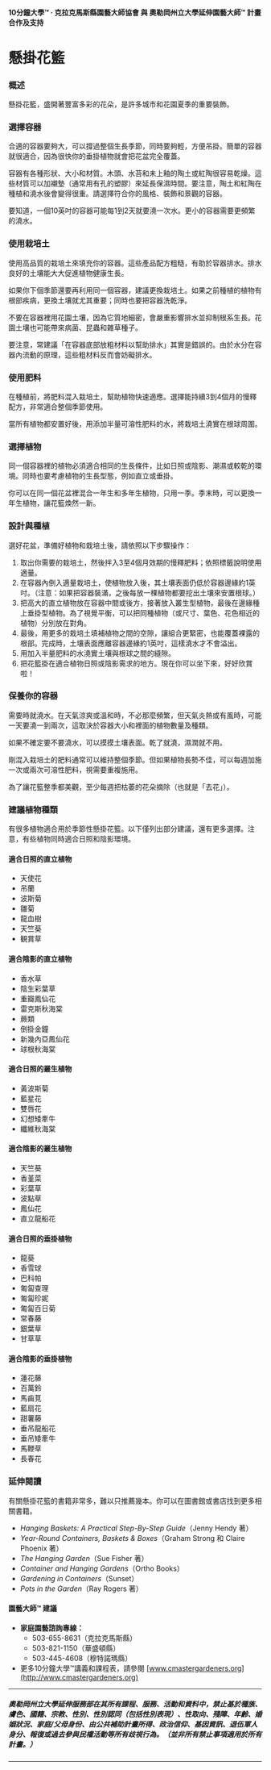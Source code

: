 #### 10分鐘大學™ · 克拉克馬斯縣園藝大師協會 與 奧勒岡州立大學延伸園藝大師™ 計畫合作及支持

# 懸掛花籃

### 概述

懸掛花籃，盛開著豐富多彩的花朵，是許多城市和花園夏季的重要裝飾。

### 選擇容器

合適的容器要夠大，可以撐過整個生長季節，同時要夠輕，方便吊掛。簡單的容器就很適合，因為很快你的垂掛植物就會把花盆完全覆蓋。

容器有各種形狀、大小和材質。木頭、水苔和未上釉的陶土或紅陶很容易乾燥。這些材質可以加襯墊（通常用有孔的塑膠）來延長保濕時間。要注意，陶土和紅陶在種植和澆水後會變得很重。請選擇符合你的風格、裝飾和景觀的容器。

要知道，一個10英吋的容器可能每1到2天就要澆一次水。更小的容器需要更頻繁的澆水。

### 使用栽培土

使用高品質的栽培土來填充你的容器。這些產品配方粗糙，有助於容器排水。排水良好的土壤能大大促進植物健康生長。

如果你下個季節還要再利用同一個容器，建議更換栽培土。如果之前種植的植物有根部疾病，更換土壤就尤其重要；同時也要把容器洗乾淨。

不要在容器裡用花園土壤，因為它質地細密，會嚴重影響排水並抑制根系生長。花園土壤也可能帶來病菌、昆蟲和雜草種子。

要注意，常建議「在容器底部放粗材料以幫助排水」其實是錯誤的。由於水分在容器內流動的原理，這些粗材料反而會妨礙排水。

### 使用肥料

在種植前，將肥料混入栽培土，幫助植物快速適應。選擇能持續3到4個月的慢釋配方，非常適合整個季節使用。

當所有植物都安置好後，用添加半量可溶性肥料的水，將栽培土澆實在根球周圍。

### 選擇植物

同一個容器裡的植物必須適合相同的生長條件，比如日照或陰影、潮濕或較乾的環境。同時也要考慮植物的生長型態，例如直立或垂掛。

你可以在同一個花盆裡混合一年生和多年生植物，只用一季。季末時，可以更換一年生植物，讓花籃煥然一新。

### 設計與種植

選好花盆，準備好植物和栽培土後，請依照以下步驟操作：

1. 取出你需要的栽培土，然後拌入3至4個月效期的慢釋肥料；依照標籤說明使用適量。
2. 在容器內倒入適量栽培土，使植物放入後，其土壤表面仍低於容器邊緣約1英吋。（注意：如果把容器裝滿，之後每放一棵植物都要挖出土壤來安置根球。）
3. 把高大的直立植物放在容器中間或後方，接著放入叢生型植物，最後在邊緣種上垂掛型植物。為了視覺平衡，可以把同種植物（或尺寸、葉色、花色相近的植物）分別放在對角。
4. 最後，用更多的栽培土填補植物之間的空隙，讓組合更緊密，也能覆蓋裸露的根部。完成時，土壤表面應離容器邊緣約1英吋，這樣澆水才不會溢出。
5. 用加入半量肥料的水澆實土壤與根球之間的縫隙。
6. 把花籃掛在適合植物日照或陰影需求的地方。現在你可以坐下來，好好欣賞啦！

### 保養你的容器

需要時就澆水。在天氣涼爽或溫和時，不必那麼頻繁，但天氣炎熱或有風時，可能一天要澆一到兩次，這取決於容器大小和裡面的植物數量及種類。

如果不確定要不要澆水，可以摸摸土壤表面。乾了就澆，濕潤就不用。

剛混入栽培土的肥料通常可以維持整個季節。但如果植物長勢不佳，可以每週加施一次或兩次可溶性肥料，視需要重複施用。

為了讓花籃整季都美觀，至少每週把枯萎的花朵摘除（也就是「去花」）。

### 建議植物種類

有很多植物適合用於季節性懸掛花籃。以下僅列出部分建議，還有更多選擇。注意，有些植物同時適合日照和陰影環境。

#### 適合日照的直立植物

- 天使花
- 吊蘭
- 波斯菊
- 雛菊
- 龍血樹
- 天竺葵
- 観賞草

#### 適合陰影的直立植物

- 香水草
- 陰生彩葉草
- 重瓣鳳仙花
- 雷克斯秋海棠
- 蕨類
- 倒掛金鐘
- 新幾內亞鳳仙花
- 球根秋海棠

#### 適合日照的叢生植物

- 黃波斯菊
- 藍星花
- 雙唇花
- 幻想矮牽牛
- 纖維秋海棠

#### 適合陰影的叢生植物

- 天竺葵
- 香堇菜
- 彩葉草
- 波點草
- 鳳仙花
- 直立龍船花

#### 適合日照的垂掛植物

- 龍葵
- 香雪球
- 巴科帕
- 匍匐查理
- 匍匐珍妮
- 匍匐百日菊
- 常春藤
- 銀葉草
- 甘草草

#### 適合陰影的垂掛植物

- 蓮花藤
- 百萬鈴
- 馬齒莧
- 藍扇花
- 甜薯藤
- 垂吊龍船花
- 垂吊矮牽牛
- 馬鞭草
- 長春花

### 延伸閱讀

有關懸掛花籃的書籍非常多，難以只推薦幾本。你可以在圖書館或書店找到更多相關書籍。

- *Hanging Baskets: A Practical Step-By-Step Guide*（Jenny Hendy 著）
- *Year-Round Containers, Baskets & Boxes*（Graham Strong 和 Claire Phoenix 著）
- *The Hanging Garden*（Sue Fisher 著）
- *Container and Hanging Gardens*（Ortho Books）
- *Gardening in Containers*（Sunset）
- *Pots in the Garden*（Ray Rogers 著）

#### 園藝大師™ 建議

- **家庭園藝諮詢專線：**
  - 503-655-8631（克拉克馬斯縣）
  - 503-821-1150（華盛頓縣）
  - 503-445-4608（穆特諾瑪縣）
- 更多10分鐘大學™講義和課程表，請參閱 [www.cmastergardeners.org](http://www.cmastergardeners.org)

---

##### 奧勒岡州立大學延伸服務部在其所有課程、服務、活動和資料中，禁止基於種族、膚色、國籍、宗教、性別、性別認同（包括性別表現）、性取向、殘障、年齡、婚姻狀況、家庭/父母身份、由公共補助計畫所得、政治信仰、基因資訊、退伍軍人身分、報復或過去參與民權活動等所有歧視行為。（並非所有禁止事項適用於所有計畫。）

---